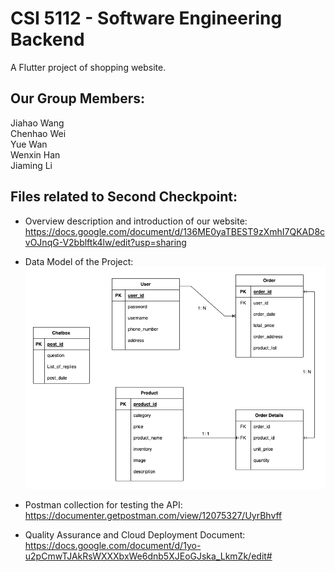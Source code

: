 # CSI 5112 - Software Engineering Backend

A Flutter project of shopping website.

## Our Group Members:
Jiahao Wang </br>
Chenhao Wei </br>
Yue Wan </br>
Wenxin Han </br>
Jiaming Li </br>

## Files related to Second Checkpoint:
- Overview description and introduction of our website: 
https://docs.google.com/document/d/136ME0yaTBEST9zXmhI7QKAD8cvOJnqG-V2bblftk4lw/edit?usp=sharing </br>

- Data Model of the Project: </br>
![Data Model](https://github.com/RaccoonNinja0/CSI5112Backend/blob/master/Data_Model_group8.png) </br>

- Postman collection for testing the API:
https://documenter.getpostman.com/view/12075327/UyrBhvff </br>

- Quality Assurance and Cloud Deployment Document: 
https://docs.google.com/document/d/1yo-u2pCmwTJAkRsWXXXbxWe6dnb5XJEoGJska_LkmZk/edit#
